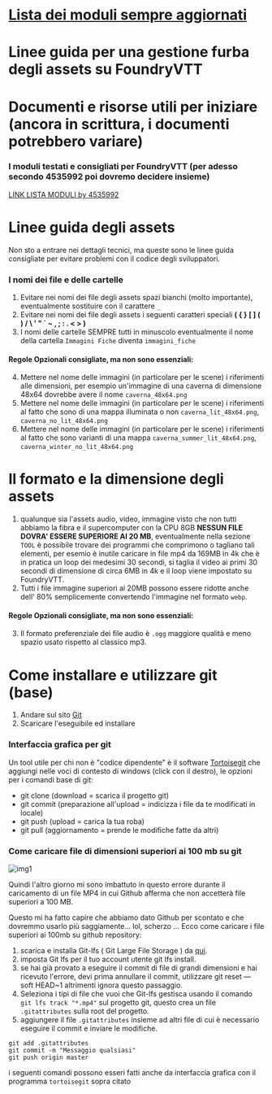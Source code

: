 # [Lista dei moduli sempre aggiornati](https://github.com/tavernaDelBeerholder/tbh-documentations/blob/master/FVTT-MODULESv4.md)


# Linee guida per una gestione furba degli assets su FoundryVTT

# Documenti e risorse utili per iniziare (ancora in scrittura, i documenti potrebbero variare)

### I moduli testati e consigliati per FoundryVTT (per adesso secondo 4535992 poi dovremo decidere insieme)

[LINK LISTA MODULI by 4535992](https://github.com/tavernaDelBeerholder/tbh-documentations/blob/master/FVTT-MODULESv4.md)

# Linee guida degli assets

Non sto a entrare nei dettagli tecnici, ma queste sono le linee guida consigliate per evitare problemi con il codice degli sviluppatori.

### I nomi dei file e delle cartelle

1) Evitare nei nomi dei file degli assets spazi bianchi (molto importante), eventualmente sostituire con il carattere `_`
2) Evitare nei nomi dei file degli assets i seguenti caratteri speciali **( { } [ ] ( ) / \ ' " \` ~ , ; : . < > )**
3) I nomi delle cartelle SEMPRE tutti in minuscolo eventualmente il nome della cartella `Immagini Fiche` diventa `immagini_fiche`

#### Regole Opzionali consigliate, ma non sono essenziali:

4) Mettere nel nome delle immagini (in particolare per le scene) i riferimenti alle dimensioni, per esempio un'immagine di una caverna di dimensione 48x64 dovrebbe avere il nome `caverna_48x64.png`
5) Mettere nel nome delle immagini (in particolare per le scene) i riferimenti al fatto che sono di una mappa illuminata o non `caverna_lit_48x64.png`, `caverna_no_lit_48x64.png`
6) Mettere nel nome delle immagini (in particolare per le scene) i riferimenti al fatto che sono varianti di una mappa `caverna_summer_lit_48x64.png`, `caverna_winter_no_lit_48x64.png`

# Il formato e la dimensione degli assets

1) qualunque sia l'assets audio, video, immagine visto che non tutti abbiamo la fibra e il supercomputer con la CPU 8GB **NESSUN FILE DOVRA' ESSERE SUPERIORE AI 20 MB**, eventualmente nella sezione `TOOL` è possibile trovare dei programmi che comprimono o tagliano tali elementi, per esemio è inutile caricare in file mp4 da 169MB in 4k che è in pratica un loop dei medesimi 30 secondi, si taglia il video ai primi 30 secondi di dimensione di circa 6MB in 4k e il loop viene impostato su FoundryVTT.
2) Tutti i file immagine superiori ai 20MB possono essere ridotte anche dell' 80% semplicemente convertendo l'immagine nel formato `webp`.

#### Regole Opzionali consigliate, ma non sono essenziali:

3) Il formato preferenziale dei file audio è `.ogg` maggiore qualità e meno spazio usato rispetto al classico mp3.

# Come installare e utilizzare git (base)

1) Andare sul sito [Git](https://git-scm.com/download/)
2) Scaricare l'eseguibile ed installare

### Interfaccia grafica per git

Un tool utile per chi non è "codice dipendente" è il software [Tortoisegit](https://tortoisegit.org/download/) che aggiungi nelle voci di contesto di windows (click con il destro), le opzioni per i comandi base di git:

- git clone (download = scarica il progetto git)
- git commit (preparazione all'upload = indicizza i file da te modificati in locale)
- git push (upload = carica la tua roba)
- git pull (aggiornamento = prende le modifiche fatte da altri)

### Come caricare file di dimensioni superiori ai 100 mb su git

![img1](https://miro.medium.com/max/1140/1*CxjIFTuTb_tguRX3P08i6Q.jpeg)

Quindi l'altro giorno mi sono imbattuto in questo errore durante il caricamento di un file MP4 in cui Github afferma che non accetterà file superiori a 100 MB.

Questo mi ha fatto capire che abbiamo dato Github per scontato e che dovremmo usarlo più saggiamente... lol, scherzo ... Ecco come caricare i file superiori ai 100mb su github repository:

1) scarica e installa Git-lfs ( Git Large File Storage ) da [qui](https://git-lfs.github.com/).
2) imposta Git lfs per il tuo account utente git lfs install.
3) se hai già provato a eseguire il commit di file di grandi dimensioni e hai ricevuto l'errore, devi prima annullare il commit, utilizzare git reset — soft HEAD~1 altrimenti ignora questo passaggio.
4) Seleziona i tipi di file che vuoi che Git-lfs gestisca usando il comando `git lfs track "*.mp4"` sul progetto git, questo crea un file `.gitattributes` sulla root del progetto.
5) aggiungere il file `.gitattributes` insieme ad altri file di cui è necessario eseguire il commit e inviare le modifiche.

```
git add .gitattributes
git commit -m "Messaggio qualsiasi"
git push origin master
```

i seguenti comandi possono esseri fatti anche da interfaccia grafica con il programma `tortoisegit` sopra citato


